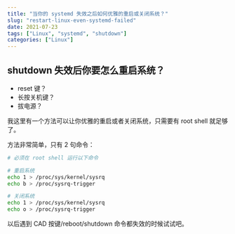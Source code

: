 ```yaml
---
title: "当你的 systemd 失效之后如何优雅的重启或关闭系统？"
slug: "restart-linux-even-systemd-failed"
date: 2021-07-23
tags: ["Linux", "systemd", "shutdown"]
categories: ["Linux"]
---
```


## shutdown 失效后你要怎么重启系统？

- reset 键？
- 长按关机键？
- 拔电源？

我这里有一个方法可以让你优雅的重启或者关闭系统，只需要有 root shell 就足够了。

方法非常简单，只有 2 句命令：

```bash
# 必须在 root shell 运行以下命令

# 重启系统
echo 1 > /proc/sys/kernel/sysrq
echo b > /proc/sysrq-trigger

# 关闭系统
echo 1 > /proc/sys/kernel/sysrq
echo o > /proc/sysrq-trigger
```

以后遇到 CAD 按键/reboot/shutdown 命令都失效的时候试试吧。
